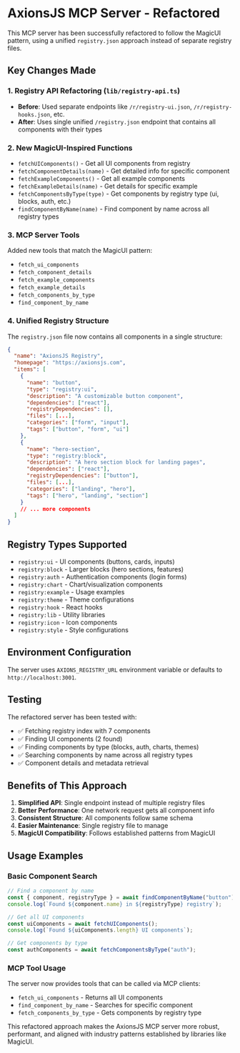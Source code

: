 # AxionsJS MCP Server - Refactored

This MCP server has been successfully refactored to follow the MagicUI pattern, using a unified `registry.json` approach instead of separate registry files.

## Key Changes Made

### 1. Registry API Refactoring (`lib/registry-api.ts`)

- **Before**: Used separate endpoints like `/r/registry-ui.json`, `/r/registry-hooks.json`, etc.
- **After**: Uses single unified `/registry.json` endpoint that contains all components with their types

### 2. New MagicUI-Inspired Functions

- `fetchUIComponents()` - Get all UI components from registry
- `fetchComponentDetails(name)` - Get detailed info for specific component
- `fetchExampleComponents()` - Get all example components
- `fetchExampleDetails(name)` - Get details for specific example
- `fetchComponentsByType(type)` - Get components by registry type (ui, blocks, auth, etc.)
- `findComponentByName(name)` - Find component by name across all registry types

### 3. MCP Server Tools

Added new tools that match the MagicUI pattern:

- `fetch_ui_components`
- `fetch_component_details`
- `fetch_example_components`
- `fetch_example_details`
- `fetch_components_by_type`
- `find_component_by_name`

### 4. Unified Registry Structure

The `registry.json` file now contains all components in a single structure:

```json
{
  "name": "AxionsJS Registry",
  "homepage": "https://axionsjs.com",
  "items": [
    {
      "name": "button",
      "type": "registry:ui",
      "description": "A customizable button component",
      "dependencies": ["react"],
      "registryDependencies": [],
      "files": [...],
      "categories": ["form", "input"],
      "tags": ["button", "form", "ui"]
    },
    {
      "name": "hero-section",
      "type": "registry:block",
      "description": "A hero section block for landing pages",
      "dependencies": ["react"],
      "registryDependencies": ["button"],
      "files": [...],
      "categories": ["landing", "hero"],
      "tags": ["hero", "landing", "section"]
    }
    // ... more components
  ]
}
```

## Registry Types Supported

- `registry:ui` - UI components (buttons, cards, inputs)
- `registry:block` - Larger blocks (hero sections, features)
- `registry:auth` - Authentication components (login forms)
- `registry:chart` - Chart/visualization components
- `registry:example` - Usage examples
- `registry:theme` - Theme configurations
- `registry:hook` - React hooks
- `registry:lib` - Utility libraries
- `registry:icon` - Icon components
- `registry:style` - Style configurations

## Environment Configuration

The server uses `AXIONS_REGISTRY_URL` environment variable or defaults to `http://localhost:3001`.

## Testing

The refactored server has been tested with:

- ✅ Fetching registry index with 7 components
- ✅ Finding UI components (2 found)
- ✅ Finding components by type (blocks, auth, charts, themes)
- ✅ Searching components by name across all registry types
- ✅ Component details and metadata retrieval

## Benefits of This Approach

1. **Simplified API**: Single endpoint instead of multiple registry files
2. **Better Performance**: One network request gets all component info
3. **Consistent Structure**: All components follow same schema
4. **Easier Maintenance**: Single registry file to manage
5. **MagicUI Compatibility**: Follows established patterns from MagicUI

## Usage Examples

### Basic Component Search

```javascript
// Find a component by name
const { component, registryType } = await findComponentByName("button");
console.log(`Found ${component.name} in ${registryType} registry`);

// Get all UI components
const uiComponents = await fetchUIComponents();
console.log(`Found ${uiComponents.length} UI components`);

// Get components by type
const authComponents = await fetchComponentsByType("auth");
```

### MCP Tool Usage

The server now provides tools that can be called via MCP clients:

- `fetch_ui_components` - Returns all UI components
- `find_component_by_name` - Searches for specific component
- `fetch_components_by_type` - Gets components by registry type

This refactored approach makes the AxionsJS MCP server more robust, performant, and aligned with industry patterns established by libraries like MagicUI.
